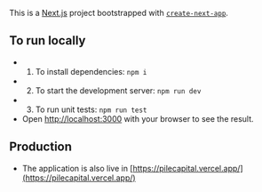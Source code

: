 This is a [Next.js](https://nextjs.org/) project bootstrapped with [`create-next-app`](https://github.com/vercel/next.js/tree/canary/packages/create-next-app).

## To run locally

- 1. To install dependencies: `npm i`
- 2. To start the development server: `npm run dev`
- 3. To run unit tests: `npm run test`
- Open [http://localhost:3000](http://localhost:3000) with your browser to see the result.

## Production

- The application is also live in [https://pilecapital.vercel.app/](https://pilecapital.vercel.app/)
